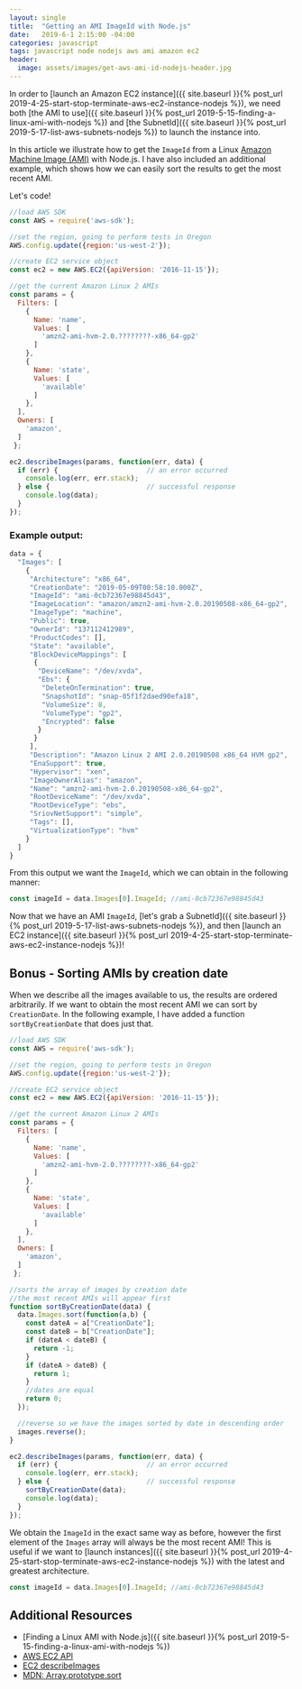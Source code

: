 ```yaml
---
layout: single
title:  "Getting an AMI ImageId with Node.js"
date:   2019-6-1 2:15:00 -04:00
categories: javascript
tags: javascript node nodejs aws ami amazon ec2
header:
  image: assets/images/get-aws-ami-id-nodejs-header.jpg
---
```

In order to [launch an Amazon EC2 instance]({{ site.baseurl }}{% post_url 2019-4-25-start-stop-terminate-aws-ec2-instance-nodejs %}), we need both [the AMI to use]({{ site.baseurl }}{% post_url 2019-5-15-finding-a-linux-ami-with-nodejs %}) and [the SubnetId]({{ site.baseurl }}{% post_url 2019-5-17-list-aws-subnets-nodejs %}) to launch the instance into.

In this article we illustrate how to get the `ImageId` from a Linux [Amazon Machine Image (AMI)](https://docs.aws.amazon.com/AWSEC2/latest/UserGuide/AMIs.html) with Node.js.  I have also included an additional example, which shows how we can easily sort the results to get the most recent AMI.

Let's code!

```javascript
//load AWS SDK
const AWS = require('aws-sdk');

//set the region, going to perform tests in Oregon
AWS.config.update({region:'us-west-2'});

//create EC2 service object
const ec2 = new AWS.EC2({apiVersion: '2016-11-15'});

//get the current Amazon Linux 2 AMIs
const params = {
  Filters: [
    {
      Name: 'name',
      Values: [
        'amzn2-ami-hvm-2.0.????????-x86_64-gp2'
      ]
    },
    {
      Name: 'state',
      Values: [
        'available'
      ]
    },
  ],
  Owners: [
    'amazon',
  ]  
 };

ec2.describeImages(params, function(err, data) {
  if (err) {                      // an error occurred
    console.log(err, err.stack);  
  } else {                        // successful response
    console.log(data);
  }  
});
```

### Example output:
```javascript
data = {
  "Images": [
    {
     "Architecture": "x86_64",
     "CreationDate": "2019-05-09T00:58:10.000Z",
     "ImageId": "ami-0cb72367e98845d43",
     "ImageLocation": "amazon/amzn2-ami-hvm-2.0.20190508-x86_64-gp2",
     "ImageType": "machine",
     "Public": true,
     "OwnerId": "137112412989",
     "ProductCodes": [],
     "State": "available",
     "BlockDeviceMappings": [
      {
       "DeviceName": "/dev/xvda",
       "Ebs": {
        "DeleteOnTermination": true,
        "SnapshotId": "snap-05f1f2daed90efa18",
        "VolumeSize": 8,
        "VolumeType": "gp2",
        "Encrypted": false
       }
      }
     ],
     "Description": "Amazon Linux 2 AMI 2.0.20190508 x86_64 HVM gp2",
     "EnaSupport": true,
     "Hypervisor": "xen",
     "ImageOwnerAlias": "amazon",
     "Name": "amzn2-ami-hvm-2.0.20190508-x86_64-gp2",
     "RootDeviceName": "/dev/xvda",
     "RootDeviceType": "ebs",
     "SriovNetSupport": "simple",
     "Tags": [],
     "VirtualizationType": "hvm"
    }
  ]
}
```

From this output we want the `ImageId`, which we can obtain in the following manner:
```javascript
const imageId = data.Images[0].ImageId; //ami-0cb72367e98845d43
```

Now that we have an AMI `ImageId`, [let's grab a SubnetId]({{ site.baseurl }}{% post_url 2019-5-17-list-aws-subnets-nodejs %}), and then [launch an EC2 instance]({{ site.baseurl }}{% post_url 2019-4-25-start-stop-terminate-aws-ec2-instance-nodejs %})!

## Bonus - Sorting AMIs by creation date
When we describe all the images available to us, the results are ordered arbitrarily. If we want to obtain the most recent AMI we can sort by `CreationDate`. In the following example, I have added a function `sortByCreationDate` that does just that.

```javascript
//load AWS SDK
const AWS = require('aws-sdk');

//set the region, going to perform tests in Oregon
AWS.config.update({region:'us-west-2'});

//create EC2 service object
const ec2 = new AWS.EC2({apiVersion: '2016-11-15'});

//get the current Amazon Linux 2 AMIs
const params = {
  Filters: [
    {
      Name: 'name',
      Values: [
        'amzn2-ami-hvm-2.0.????????-x86_64-gp2'
      ]
    },
    {
      Name: 'state',
      Values: [
        'available'
      ]
    },
  ],
  Owners: [
    'amazon',
  ]  
 };

//sorts the array of images by creation date
//the most recent AMIs will appear first
function sortByCreationDate(data) {
  data.Images.sort(function(a,b) {
    const dateA = a["CreationDate"];
    const dateB = b["CreationDate"];
    if (dateA < dateB) {
      return -1;
    }
    if (dateA > dateB) {
      return 1;
    }
    //dates are equal
    return 0;
  });

  //reverse so we have the images sorted by date in descending order
  images.reverse();
}

ec2.describeImages(params, function(err, data) {
  if (err) {                      // an error occurred
    console.log(err, err.stack);  
  } else {                        // successful response
    sortByCreationDate(data);
    console.log(data);
  }  
});
```

We obtain the `ImageId` in the exact same way as before, however the first element of the `Images` array will always be the most recent AMI! This is useful if we want to [launch instances]({{ site.baseurl }}{% post_url 2019-4-25-start-stop-terminate-aws-ec2-instance-nodejs %}) with the latest and greatest architecture.
```javascript
const imageId = data.Images[0].ImageId; //ami-0cb72367e98845d43
```

## Additional Resources
- [Finding a Linux AMI with Node.js]({{ site.baseurl }}{% post_url 2019-5-15-finding-a-linux-ami-with-nodejs %})
- [AWS EC2 API](https://docs.aws.amazon.com/AWSJavaScriptSDK/latest/AWS/EC2.html)
- [EC2 describeImages](https://docs.aws.amazon.com/AWSJavaScriptSDK/latest/AWS/EC2.html#describeImages-property)
- [MDN: Array.prototype.sort](https://developer.mozilla.org/en-US/docs/Web/JavaScript/Reference/Global_Objects/Array/sort)
